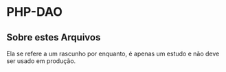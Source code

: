 # PHP-DAO

## Sobre estes Arquivos

Ela se refere a um rascunho por enquanto, é apenas um estudo e não deve ser usado em produção.